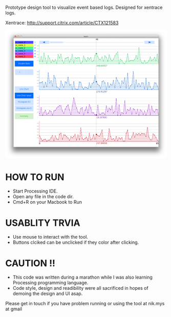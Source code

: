 Prototype design tool to visualize event based logs. Designed for xentrace logs. 

Xentrace: http://support.citrix.com/article/CTX121583

![ss](https://github.com/nikmis/xentrace-viz/blob/master/Screen%20Shots/Line-Chart-With-Ruler.png)

HOW TO RUN
=================
* Start Processing IDE.
* Open any file in the code dir.
* Cmd+R on your Macbook to Run

USABLITY TRVIA
=================
* Use mouse to interact with the tool. 
* Buttons clciked can be unclicked if they color after clicking.

CAUTION !!
=================
* This code was written during a marathon while I was also learning Processing programming language.
* Code style, design and readibility were all sacrificed in hopes of demoing the design and UI asap.

Please get in touch if you have problem running or using the tool at nik.mys at gmail

